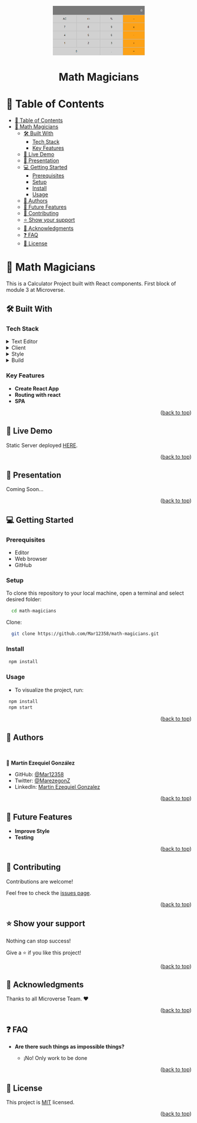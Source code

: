 <a name="readme-top"></a>

<div align="center">
  <img src="logo.png" alt="logo" width="250"  height="auto" />
  <br/>
  <h1><b>Math Magicians</b></h1>
</div>

# 📗 Table of Contents

- [📗 Table of Contents](#-table-of-contents)
- [📖 Math Magicians ](#-math-magicians-)
  - [🛠 Built With ](#-built-with-)
    - [Tech Stack ](#tech-stack-)
    - [Key Features ](#key-features-)
  - [🚀 Live Demo ](#-live-demo-)
  - [🚀 Presentation ](#-presentation-)
  - [💻 Getting Started ](#-getting-started-)
    - [Prerequisites](#prerequisites)
    - [Setup](#setup)
    - [Install](#install)
    - [Usage](#usage)
  - [👥 Authors ](#-authors-)
  - [🔭 Future Features ](#-future-features-)
  - [🤝 Contributing ](#-contributing-)
  - [⭐️ Show your support ](#️-show-your-support-)
  - [🙏 Acknowledgments ](#-acknowledgments-)
  - [❓ FAQ ](#-faq-)
  - [📝 License ](#-license-)


# 📖 Math Magicians <a name="about-project"></a>

This is a Calculator Project built with React components. First block of module 3 at Microverse.

## 🛠 Built With <a name="built-with"></a>

### Tech Stack <a name="tech-stack"></a>

<details>
  <summary>Text Editor</summary>
  <ul>
    <li><a href="https://code.visualstudio.com/">Visual Studio Code</a></li>
  </ul>
</details>

<details>
  <summary>Client</summary>
  <ul>
    <li><a href="https://html.com/">HTML</a></li>
  </ul>
</details>

<details>
  <summary>Style</summary>
  <ul>
    <li><a href="https://ibaslogic.com/css-in-reactjs-app/">CSS in React</a></li>
  </ul>
</details>

<details>
  <summary>Build</summary>
  <ul>
    <li><a href="https://create-react-app.dev/">React</a></li>
  </ul>
</details>


### Key Features <a name="key-features"></a>

- **Create React App**
- **Routing with react**
- **SPA**

<p align="right">(<a href="#readme-top">back to top</a>)</p>


## 🚀 Live Demo <a name="live-demo"></a>
Static Server deployed <a href="https://math-magician-txyt.onrender.com/">HERE</a>.

<p align="right">(<a href="#readme-top">back to top</a>)</p>

## 🚀 Presentation <a name="presentation"></a>

Coming Soon...

<p align="right">(<a href="#readme-top">back to top</a>)</p>



## 💻 Getting Started <a name="getting-started"></a>


### Prerequisites

- Editor
- Web browser
- GitHub

### Setup

To clone this repository to your local machine, open a terminal and select desired folder:
```sh
  cd math-magicians
```
Clone:
```sh
  git clone https://github.com/Mar12358/math-magicians.git
```


### Install
 ```sh
  npm install
```



### Usage
- To visualize the project, run:


 ```sh
  npm install
  npm start
```





<p align="right">(<a href="#readme-top">back to top</a>)</p>

## 👥 Authors <a name="authors"></a>
<br>


👤 **Martín Ezequiel González**

- GitHub: [@Mar12358](https://github.com/Mar12358)
- Twitter: [@MarezegonZ](https://twitter.com/MarezegonZ)
- LinkedIn: [Martin Ezequiel Gonzalez](https://www.linkedin.com/in/martin-ezequiel-gonzalez-30a413260/)





<p align="right">(<a href="#readme-top">back to top</a>)</p>

## 🔭 Future Features <a name="future-features"></a>

- **Improve Style**
- **Testing**

<p align="right">(<a href="#readme-top">back to top</a>)</p>

## 🤝 Contributing <a name="contributing"></a>

Contributions are welcome!

Feel free to check the [issues page](https://github.com/Mar12358/math-magicians/issues).

<p align="right">(<a href="#readme-top">back to top</a>)</p>

## ⭐️ Show your support <a name="support"></a>
Nothing can stop success!

Give a ⭐️ if you like this project!

<p align="right">(<a href="#readme-top">back to top</a>)</p>

## 🙏 Acknowledgments <a name="acknowledgements"></a>

Thanks to all Microverse Team. &hearts;

<p align="right">(<a href="#readme-top">back to top</a>)</p>

## ❓ FAQ <a name="faq"></a>


- **Are there such things as impossible things?**

  - ¡No! Only work to be done


<p align="right">(<a href="#readme-top">back to top</a>)</p>

## 📝 License <a name="license"></a>

This project is [MIT](./LICENSE.md) licensed.


<p align="right">(<a href="#readme-top">back to top</a>)</p>
